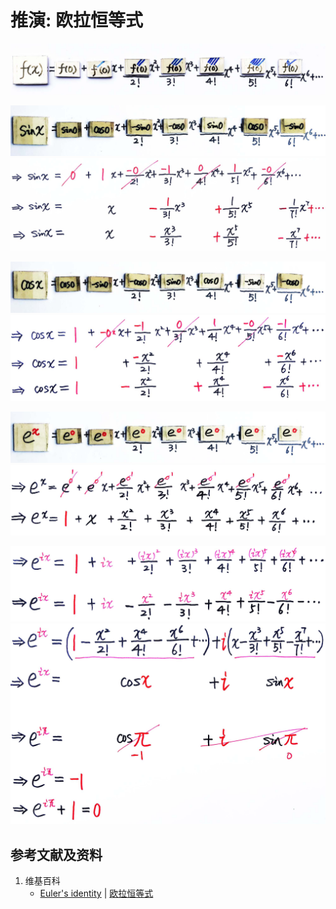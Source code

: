 # 推演: 欧拉恒等式

![](/images/无穷级数/欧拉的无穷分析引论中典型的推演实验/章10/欧拉恒等式/0a1.jpg)

![](/images/无穷级数/欧拉的无穷分析引论中典型的推演实验/章10/欧拉恒等式/1a1.jpg)
![](/images/无穷级数/欧拉的无穷分析引论中典型的推演实验/章10/欧拉恒等式/1a2.jpg)

![](/images/无穷级数/欧拉的无穷分析引论中典型的推演实验/章10/欧拉恒等式/2a1.jpg)
![](/images/无穷级数/欧拉的无穷分析引论中典型的推演实验/章10/欧拉恒等式/2a2.jpg)

![](/images/无穷级数/欧拉的无穷分析引论中典型的推演实验/章10/欧拉恒等式/3a1.jpg)
![](/images/无穷级数/欧拉的无穷分析引论中典型的推演实验/章10/欧拉恒等式/3a2.jpg)

![](/images/无穷级数/欧拉的无穷分析引论中典型的推演实验/章10/欧拉恒等式/4a1.jpg)
![](/images/无穷级数/欧拉的无穷分析引论中典型的推演实验/章10/欧拉恒等式/4a2.jpg)

## 参考文献及资料

1. 维基百科
	- [Euler's identity](https://en.wikipedia.org/wiki/Euler%27s_identity) | [欧拉恒等式](https://zh.wikipedia.org/wiki/欧拉恒等式) 



